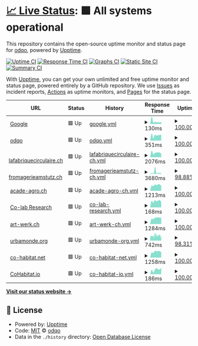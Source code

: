 # [📈 Live Status](https://odqo.github.io/upptime): <!--live status--> **🟩 All systems operational**

This repository contains the open-source uptime monitor and status page for [odqo](https://www.odqo.ch), powered by [Upptime](https://github.com/upptime/upptime).

[![Uptime CI](https://github.com/odqo/upptime/workflows/Uptime%20CI/badge.svg)](https://github.com/odqo/upptime/actions?query=workflow%3A%22Uptime+CI%22)
[![Response Time CI](https://github.com/odqo/upptime/workflows/Response%20Time%20CI/badge.svg)](https://github.com/odqo/upptime/actions?query=workflow%3A%22Response+Time+CI%22)
[![Graphs CI](https://github.com/odqo/upptime/workflows/Graphs%20CI/badge.svg)](https://github.com/odqo/upptime/actions?query=workflow%3A%22Graphs+CI%22)
[![Static Site CI](https://github.com/odqo/upptime/workflows/Static%20Site%20CI/badge.svg)](https://github.com/odqo/upptime/actions?query=workflow%3A%22Static+Site+CI%22)
[![Summary CI](https://github.com/odqo/upptime/workflows/Summary%20CI/badge.svg)](https://github.com/odqo/upptime/actions?query=workflow%3A%22Summary+CI%22)

With [Upptime](https://upptime.js.org), you can get your own unlimited and free uptime monitor and status page, powered entirely by a GitHub repository. We use [Issues](https://github.com/odqo/upptime/issues) as incident reports, [Actions](https://github.com/odqo/upptime/actions) as uptime monitors, and [Pages](https://odqo.github.io/upptime) for the status page.

<!--start: status pages-->
<!-- This summary is generated by Upptime (https://github.com/upptime/upptime) -->
<!-- Do not edit this manually, your changes will be overwritten -->
<!-- prettier-ignore -->
| URL | Status | History | Response Time | Uptime |
| --- | ------ | ------- | ------------- | ------ |
| <img alt="" src="https://icons.duckduckgo.com/ip3/www.google.com.ico" height="13"> [Google](https://www.google.com) | 🟩 Up | [google.yml](https://github.com/odqo/upptime/commits/HEAD/history/google.yml) | <details><summary><img alt="Response time graph" src="./graphs/google/response-time-week.png" height="20"> 130ms</summary><br><a href="https://odqo.github.io/upptime/history/google"><img alt="Response time 89" src="https://img.shields.io/endpoint?url=https%3A%2F%2Fraw.githubusercontent.com%2Fodqo%2Fupptime%2FHEAD%2Fapi%2Fgoogle%2Fresponse-time.json"></a><br><a href="https://odqo.github.io/upptime/history/google"><img alt="24-hour response time 97" src="https://img.shields.io/endpoint?url=https%3A%2F%2Fraw.githubusercontent.com%2Fodqo%2Fupptime%2FHEAD%2Fapi%2Fgoogle%2Fresponse-time-day.json"></a><br><a href="https://odqo.github.io/upptime/history/google"><img alt="7-day response time 130" src="https://img.shields.io/endpoint?url=https%3A%2F%2Fraw.githubusercontent.com%2Fodqo%2Fupptime%2FHEAD%2Fapi%2Fgoogle%2Fresponse-time-week.json"></a><br><a href="https://odqo.github.io/upptime/history/google"><img alt="30-day response time 127" src="https://img.shields.io/endpoint?url=https%3A%2F%2Fraw.githubusercontent.com%2Fodqo%2Fupptime%2FHEAD%2Fapi%2Fgoogle%2Fresponse-time-month.json"></a><br><a href="https://odqo.github.io/upptime/history/google"><img alt="1-year response time 89" src="https://img.shields.io/endpoint?url=https%3A%2F%2Fraw.githubusercontent.com%2Fodqo%2Fupptime%2FHEAD%2Fapi%2Fgoogle%2Fresponse-time-year.json"></a></details> | <details><summary><a href="https://odqo.github.io/upptime/history/google">100.00%</a></summary><a href="https://odqo.github.io/upptime/history/google"><img alt="All-time uptime 100.00%" src="https://img.shields.io/endpoint?url=https%3A%2F%2Fraw.githubusercontent.com%2Fodqo%2Fupptime%2FHEAD%2Fapi%2Fgoogle%2Fuptime.json"></a><br><a href="https://odqo.github.io/upptime/history/google"><img alt="24-hour uptime 100.00%" src="https://img.shields.io/endpoint?url=https%3A%2F%2Fraw.githubusercontent.com%2Fodqo%2Fupptime%2FHEAD%2Fapi%2Fgoogle%2Fuptime-day.json"></a><br><a href="https://odqo.github.io/upptime/history/google"><img alt="7-day uptime 100.00%" src="https://img.shields.io/endpoint?url=https%3A%2F%2Fraw.githubusercontent.com%2Fodqo%2Fupptime%2FHEAD%2Fapi%2Fgoogle%2Fuptime-week.json"></a><br><a href="https://odqo.github.io/upptime/history/google"><img alt="30-day uptime 100.00%" src="https://img.shields.io/endpoint?url=https%3A%2F%2Fraw.githubusercontent.com%2Fodqo%2Fupptime%2FHEAD%2Fapi%2Fgoogle%2Fuptime-month.json"></a><br><a href="https://odqo.github.io/upptime/history/google"><img alt="1-year uptime 100.00%" src="https://img.shields.io/endpoint?url=https%3A%2F%2Fraw.githubusercontent.com%2Fodqo%2Fupptime%2FHEAD%2Fapi%2Fgoogle%2Fuptime-year.json"></a></details>
| <img alt="" src="https://icons.duckduckgo.com/ip3/www.odqo.ch.ico" height="13"> [odqo](https://www.odqo.ch) | 🟩 Up | [odqo.yml](https://github.com/odqo/upptime/commits/HEAD/history/odqo.yml) | <details><summary><img alt="Response time graph" src="./graphs/odqo/response-time-week.png" height="20"> 351ms</summary><br><a href="https://odqo.github.io/upptime/history/odqo"><img alt="Response time 276" src="https://img.shields.io/endpoint?url=https%3A%2F%2Fraw.githubusercontent.com%2Fodqo%2Fupptime%2FHEAD%2Fapi%2Fodqo%2Fresponse-time.json"></a><br><a href="https://odqo.github.io/upptime/history/odqo"><img alt="24-hour response time 386" src="https://img.shields.io/endpoint?url=https%3A%2F%2Fraw.githubusercontent.com%2Fodqo%2Fupptime%2FHEAD%2Fapi%2Fodqo%2Fresponse-time-day.json"></a><br><a href="https://odqo.github.io/upptime/history/odqo"><img alt="7-day response time 351" src="https://img.shields.io/endpoint?url=https%3A%2F%2Fraw.githubusercontent.com%2Fodqo%2Fupptime%2FHEAD%2Fapi%2Fodqo%2Fresponse-time-week.json"></a><br><a href="https://odqo.github.io/upptime/history/odqo"><img alt="30-day response time 318" src="https://img.shields.io/endpoint?url=https%3A%2F%2Fraw.githubusercontent.com%2Fodqo%2Fupptime%2FHEAD%2Fapi%2Fodqo%2Fresponse-time-month.json"></a><br><a href="https://odqo.github.io/upptime/history/odqo"><img alt="1-year response time 276" src="https://img.shields.io/endpoint?url=https%3A%2F%2Fraw.githubusercontent.com%2Fodqo%2Fupptime%2FHEAD%2Fapi%2Fodqo%2Fresponse-time-year.json"></a></details> | <details><summary><a href="https://odqo.github.io/upptime/history/odqo">100.00%</a></summary><a href="https://odqo.github.io/upptime/history/odqo"><img alt="All-time uptime 99.99%" src="https://img.shields.io/endpoint?url=https%3A%2F%2Fraw.githubusercontent.com%2Fodqo%2Fupptime%2FHEAD%2Fapi%2Fodqo%2Fuptime.json"></a><br><a href="https://odqo.github.io/upptime/history/odqo"><img alt="24-hour uptime 100.00%" src="https://img.shields.io/endpoint?url=https%3A%2F%2Fraw.githubusercontent.com%2Fodqo%2Fupptime%2FHEAD%2Fapi%2Fodqo%2Fuptime-day.json"></a><br><a href="https://odqo.github.io/upptime/history/odqo"><img alt="7-day uptime 100.00%" src="https://img.shields.io/endpoint?url=https%3A%2F%2Fraw.githubusercontent.com%2Fodqo%2Fupptime%2FHEAD%2Fapi%2Fodqo%2Fuptime-week.json"></a><br><a href="https://odqo.github.io/upptime/history/odqo"><img alt="30-day uptime 100.00%" src="https://img.shields.io/endpoint?url=https%3A%2F%2Fraw.githubusercontent.com%2Fodqo%2Fupptime%2FHEAD%2Fapi%2Fodqo%2Fuptime-month.json"></a><br><a href="https://odqo.github.io/upptime/history/odqo"><img alt="1-year uptime 99.99%" src="https://img.shields.io/endpoint?url=https%3A%2F%2Fraw.githubusercontent.com%2Fodqo%2Fupptime%2FHEAD%2Fapi%2Fodqo%2Fuptime-year.json"></a></details>
| <img alt="" src="https://icons.duckduckgo.com/ip3/www.lafabriquecirculaire.ch.ico" height="13"> [lafabriquecirculaire.ch](https://www.lafabriquecirculaire.ch) | 🟩 Up | [lafabriquecirculaire-ch.yml](https://github.com/odqo/upptime/commits/HEAD/history/lafabriquecirculaire-ch.yml) | <details><summary><img alt="Response time graph" src="./graphs/lafabriquecirculaire-ch/response-time-week.png" height="20"> 2076ms</summary><br><a href="https://odqo.github.io/upptime/history/lafabriquecirculaire-ch"><img alt="Response time 1593" src="https://img.shields.io/endpoint?url=https%3A%2F%2Fraw.githubusercontent.com%2Fodqo%2Fupptime%2FHEAD%2Fapi%2Flafabriquecirculaire-ch%2Fresponse-time.json"></a><br><a href="https://odqo.github.io/upptime/history/lafabriquecirculaire-ch"><img alt="24-hour response time 1730" src="https://img.shields.io/endpoint?url=https%3A%2F%2Fraw.githubusercontent.com%2Fodqo%2Fupptime%2FHEAD%2Fapi%2Flafabriquecirculaire-ch%2Fresponse-time-day.json"></a><br><a href="https://odqo.github.io/upptime/history/lafabriquecirculaire-ch"><img alt="7-day response time 2076" src="https://img.shields.io/endpoint?url=https%3A%2F%2Fraw.githubusercontent.com%2Fodqo%2Fupptime%2FHEAD%2Fapi%2Flafabriquecirculaire-ch%2Fresponse-time-week.json"></a><br><a href="https://odqo.github.io/upptime/history/lafabriquecirculaire-ch"><img alt="30-day response time 1745" src="https://img.shields.io/endpoint?url=https%3A%2F%2Fraw.githubusercontent.com%2Fodqo%2Fupptime%2FHEAD%2Fapi%2Flafabriquecirculaire-ch%2Fresponse-time-month.json"></a><br><a href="https://odqo.github.io/upptime/history/lafabriquecirculaire-ch"><img alt="1-year response time 1593" src="https://img.shields.io/endpoint?url=https%3A%2F%2Fraw.githubusercontent.com%2Fodqo%2Fupptime%2FHEAD%2Fapi%2Flafabriquecirculaire-ch%2Fresponse-time-year.json"></a></details> | <details><summary><a href="https://odqo.github.io/upptime/history/lafabriquecirculaire-ch">100.00%</a></summary><a href="https://odqo.github.io/upptime/history/lafabriquecirculaire-ch"><img alt="All-time uptime 99.98%" src="https://img.shields.io/endpoint?url=https%3A%2F%2Fraw.githubusercontent.com%2Fodqo%2Fupptime%2FHEAD%2Fapi%2Flafabriquecirculaire-ch%2Fuptime.json"></a><br><a href="https://odqo.github.io/upptime/history/lafabriquecirculaire-ch"><img alt="24-hour uptime 100.00%" src="https://img.shields.io/endpoint?url=https%3A%2F%2Fraw.githubusercontent.com%2Fodqo%2Fupptime%2FHEAD%2Fapi%2Flafabriquecirculaire-ch%2Fuptime-day.json"></a><br><a href="https://odqo.github.io/upptime/history/lafabriquecirculaire-ch"><img alt="7-day uptime 100.00%" src="https://img.shields.io/endpoint?url=https%3A%2F%2Fraw.githubusercontent.com%2Fodqo%2Fupptime%2FHEAD%2Fapi%2Flafabriquecirculaire-ch%2Fuptime-week.json"></a><br><a href="https://odqo.github.io/upptime/history/lafabriquecirculaire-ch"><img alt="30-day uptime 100.00%" src="https://img.shields.io/endpoint?url=https%3A%2F%2Fraw.githubusercontent.com%2Fodqo%2Fupptime%2FHEAD%2Fapi%2Flafabriquecirculaire-ch%2Fuptime-month.json"></a><br><a href="https://odqo.github.io/upptime/history/lafabriquecirculaire-ch"><img alt="1-year uptime 99.98%" src="https://img.shields.io/endpoint?url=https%3A%2F%2Fraw.githubusercontent.com%2Fodqo%2Fupptime%2FHEAD%2Fapi%2Flafabriquecirculaire-ch%2Fuptime-year.json"></a></details>
| <img alt="" src="https://icons.duckduckgo.com/ip3/www.fromagerieamstutz.ch.ico" height="13"> [fromagerieamstutz.ch](https://www.fromagerieamstutz.ch) | 🟩 Up | [fromagerieamstutz-ch.yml](https://github.com/odqo/upptime/commits/HEAD/history/fromagerieamstutz-ch.yml) | <details><summary><img alt="Response time graph" src="./graphs/fromagerieamstutz-ch/response-time-week.png" height="20"> 3680ms</summary><br><a href="https://odqo.github.io/upptime/history/fromagerieamstutz-ch"><img alt="Response time 1908" src="https://img.shields.io/endpoint?url=https%3A%2F%2Fraw.githubusercontent.com%2Fodqo%2Fupptime%2FHEAD%2Fapi%2Ffromagerieamstutz-ch%2Fresponse-time.json"></a><br><a href="https://odqo.github.io/upptime/history/fromagerieamstutz-ch"><img alt="24-hour response time 1709" src="https://img.shields.io/endpoint?url=https%3A%2F%2Fraw.githubusercontent.com%2Fodqo%2Fupptime%2FHEAD%2Fapi%2Ffromagerieamstutz-ch%2Fresponse-time-day.json"></a><br><a href="https://odqo.github.io/upptime/history/fromagerieamstutz-ch"><img alt="7-day response time 3680" src="https://img.shields.io/endpoint?url=https%3A%2F%2Fraw.githubusercontent.com%2Fodqo%2Fupptime%2FHEAD%2Fapi%2Ffromagerieamstutz-ch%2Fresponse-time-week.json"></a><br><a href="https://odqo.github.io/upptime/history/fromagerieamstutz-ch"><img alt="30-day response time 2036" src="https://img.shields.io/endpoint?url=https%3A%2F%2Fraw.githubusercontent.com%2Fodqo%2Fupptime%2FHEAD%2Fapi%2Ffromagerieamstutz-ch%2Fresponse-time-month.json"></a><br><a href="https://odqo.github.io/upptime/history/fromagerieamstutz-ch"><img alt="1-year response time 1908" src="https://img.shields.io/endpoint?url=https%3A%2F%2Fraw.githubusercontent.com%2Fodqo%2Fupptime%2FHEAD%2Fapi%2Ffromagerieamstutz-ch%2Fresponse-time-year.json"></a></details> | <details><summary><a href="https://odqo.github.io/upptime/history/fromagerieamstutz-ch">98.88%</a></summary><a href="https://odqo.github.io/upptime/history/fromagerieamstutz-ch"><img alt="All-time uptime 96.06%" src="https://img.shields.io/endpoint?url=https%3A%2F%2Fraw.githubusercontent.com%2Fodqo%2Fupptime%2FHEAD%2Fapi%2Ffromagerieamstutz-ch%2Fuptime.json"></a><br><a href="https://odqo.github.io/upptime/history/fromagerieamstutz-ch"><img alt="24-hour uptime 100.00%" src="https://img.shields.io/endpoint?url=https%3A%2F%2Fraw.githubusercontent.com%2Fodqo%2Fupptime%2FHEAD%2Fapi%2Ffromagerieamstutz-ch%2Fuptime-day.json"></a><br><a href="https://odqo.github.io/upptime/history/fromagerieamstutz-ch"><img alt="7-day uptime 98.88%" src="https://img.shields.io/endpoint?url=https%3A%2F%2Fraw.githubusercontent.com%2Fodqo%2Fupptime%2FHEAD%2Fapi%2Ffromagerieamstutz-ch%2Fuptime-week.json"></a><br><a href="https://odqo.github.io/upptime/history/fromagerieamstutz-ch"><img alt="30-day uptime 89.46%" src="https://img.shields.io/endpoint?url=https%3A%2F%2Fraw.githubusercontent.com%2Fodqo%2Fupptime%2FHEAD%2Fapi%2Ffromagerieamstutz-ch%2Fuptime-month.json"></a><br><a href="https://odqo.github.io/upptime/history/fromagerieamstutz-ch"><img alt="1-year uptime 96.06%" src="https://img.shields.io/endpoint?url=https%3A%2F%2Fraw.githubusercontent.com%2Fodqo%2Fupptime%2FHEAD%2Fapi%2Ffromagerieamstutz-ch%2Fuptime-year.json"></a></details>
| <img alt="" src="https://icons.duckduckgo.com/ip3/www.acade-agro.ch.ico" height="13"> [acade-agro.ch](https://www.acade-agro.ch) | 🟩 Up | [acade-agro-ch.yml](https://github.com/odqo/upptime/commits/HEAD/history/acade-agro-ch.yml) | <details><summary><img alt="Response time graph" src="./graphs/acade-agro-ch/response-time-week.png" height="20"> 1213ms</summary><br><a href="https://odqo.github.io/upptime/history/acade-agro-ch"><img alt="Response time 1035" src="https://img.shields.io/endpoint?url=https%3A%2F%2Fraw.githubusercontent.com%2Fodqo%2Fupptime%2FHEAD%2Fapi%2Facade-agro-ch%2Fresponse-time.json"></a><br><a href="https://odqo.github.io/upptime/history/acade-agro-ch"><img alt="24-hour response time 1112" src="https://img.shields.io/endpoint?url=https%3A%2F%2Fraw.githubusercontent.com%2Fodqo%2Fupptime%2FHEAD%2Fapi%2Facade-agro-ch%2Fresponse-time-day.json"></a><br><a href="https://odqo.github.io/upptime/history/acade-agro-ch"><img alt="7-day response time 1213" src="https://img.shields.io/endpoint?url=https%3A%2F%2Fraw.githubusercontent.com%2Fodqo%2Fupptime%2FHEAD%2Fapi%2Facade-agro-ch%2Fresponse-time-week.json"></a><br><a href="https://odqo.github.io/upptime/history/acade-agro-ch"><img alt="30-day response time 1097" src="https://img.shields.io/endpoint?url=https%3A%2F%2Fraw.githubusercontent.com%2Fodqo%2Fupptime%2FHEAD%2Fapi%2Facade-agro-ch%2Fresponse-time-month.json"></a><br><a href="https://odqo.github.io/upptime/history/acade-agro-ch"><img alt="1-year response time 1035" src="https://img.shields.io/endpoint?url=https%3A%2F%2Fraw.githubusercontent.com%2Fodqo%2Fupptime%2FHEAD%2Fapi%2Facade-agro-ch%2Fresponse-time-year.json"></a></details> | <details><summary><a href="https://odqo.github.io/upptime/history/acade-agro-ch">100.00%</a></summary><a href="https://odqo.github.io/upptime/history/acade-agro-ch"><img alt="All-time uptime 99.99%" src="https://img.shields.io/endpoint?url=https%3A%2F%2Fraw.githubusercontent.com%2Fodqo%2Fupptime%2FHEAD%2Fapi%2Facade-agro-ch%2Fuptime.json"></a><br><a href="https://odqo.github.io/upptime/history/acade-agro-ch"><img alt="24-hour uptime 100.00%" src="https://img.shields.io/endpoint?url=https%3A%2F%2Fraw.githubusercontent.com%2Fodqo%2Fupptime%2FHEAD%2Fapi%2Facade-agro-ch%2Fuptime-day.json"></a><br><a href="https://odqo.github.io/upptime/history/acade-agro-ch"><img alt="7-day uptime 100.00%" src="https://img.shields.io/endpoint?url=https%3A%2F%2Fraw.githubusercontent.com%2Fodqo%2Fupptime%2FHEAD%2Fapi%2Facade-agro-ch%2Fuptime-week.json"></a><br><a href="https://odqo.github.io/upptime/history/acade-agro-ch"><img alt="30-day uptime 100.00%" src="https://img.shields.io/endpoint?url=https%3A%2F%2Fraw.githubusercontent.com%2Fodqo%2Fupptime%2FHEAD%2Fapi%2Facade-agro-ch%2Fuptime-month.json"></a><br><a href="https://odqo.github.io/upptime/history/acade-agro-ch"><img alt="1-year uptime 99.99%" src="https://img.shields.io/endpoint?url=https%3A%2F%2Fraw.githubusercontent.com%2Fodqo%2Fupptime%2FHEAD%2Fapi%2Facade-agro-ch%2Fuptime-year.json"></a></details>
| <img alt="" src="https://icons.duckduckgo.com/ip3/mapping.co-lab-research.net.ico" height="13"> [Co-lab Research](https://mapping.co-lab-research.net/) | 🟩 Up | [co-lab-research.yml](https://github.com/odqo/upptime/commits/HEAD/history/co-lab-research.yml) | <details><summary><img alt="Response time graph" src="./graphs/co-lab-research/response-time-week.png" height="20"> 168ms</summary><br><a href="https://odqo.github.io/upptime/history/co-lab-research"><img alt="Response time 135" src="https://img.shields.io/endpoint?url=https%3A%2F%2Fraw.githubusercontent.com%2Fodqo%2Fupptime%2FHEAD%2Fapi%2Fco-lab-research%2Fresponse-time.json"></a><br><a href="https://odqo.github.io/upptime/history/co-lab-research"><img alt="24-hour response time 140" src="https://img.shields.io/endpoint?url=https%3A%2F%2Fraw.githubusercontent.com%2Fodqo%2Fupptime%2FHEAD%2Fapi%2Fco-lab-research%2Fresponse-time-day.json"></a><br><a href="https://odqo.github.io/upptime/history/co-lab-research"><img alt="7-day response time 168" src="https://img.shields.io/endpoint?url=https%3A%2F%2Fraw.githubusercontent.com%2Fodqo%2Fupptime%2FHEAD%2Fapi%2Fco-lab-research%2Fresponse-time-week.json"></a><br><a href="https://odqo.github.io/upptime/history/co-lab-research"><img alt="30-day response time 146" src="https://img.shields.io/endpoint?url=https%3A%2F%2Fraw.githubusercontent.com%2Fodqo%2Fupptime%2FHEAD%2Fapi%2Fco-lab-research%2Fresponse-time-month.json"></a><br><a href="https://odqo.github.io/upptime/history/co-lab-research"><img alt="1-year response time 135" src="https://img.shields.io/endpoint?url=https%3A%2F%2Fraw.githubusercontent.com%2Fodqo%2Fupptime%2FHEAD%2Fapi%2Fco-lab-research%2Fresponse-time-year.json"></a></details> | <details><summary><a href="https://odqo.github.io/upptime/history/co-lab-research">100.00%</a></summary><a href="https://odqo.github.io/upptime/history/co-lab-research"><img alt="All-time uptime 99.99%" src="https://img.shields.io/endpoint?url=https%3A%2F%2Fraw.githubusercontent.com%2Fodqo%2Fupptime%2FHEAD%2Fapi%2Fco-lab-research%2Fuptime.json"></a><br><a href="https://odqo.github.io/upptime/history/co-lab-research"><img alt="24-hour uptime 100.00%" src="https://img.shields.io/endpoint?url=https%3A%2F%2Fraw.githubusercontent.com%2Fodqo%2Fupptime%2FHEAD%2Fapi%2Fco-lab-research%2Fuptime-day.json"></a><br><a href="https://odqo.github.io/upptime/history/co-lab-research"><img alt="7-day uptime 100.00%" src="https://img.shields.io/endpoint?url=https%3A%2F%2Fraw.githubusercontent.com%2Fodqo%2Fupptime%2FHEAD%2Fapi%2Fco-lab-research%2Fuptime-week.json"></a><br><a href="https://odqo.github.io/upptime/history/co-lab-research"><img alt="30-day uptime 100.00%" src="https://img.shields.io/endpoint?url=https%3A%2F%2Fraw.githubusercontent.com%2Fodqo%2Fupptime%2FHEAD%2Fapi%2Fco-lab-research%2Fuptime-month.json"></a><br><a href="https://odqo.github.io/upptime/history/co-lab-research"><img alt="1-year uptime 99.99%" src="https://img.shields.io/endpoint?url=https%3A%2F%2Fraw.githubusercontent.com%2Fodqo%2Fupptime%2FHEAD%2Fapi%2Fco-lab-research%2Fuptime-year.json"></a></details>
| <img alt="" src="https://icons.duckduckgo.com/ip3/www.art-werk.ch.ico" height="13"> [art-werk.ch](https://www.art-werk.ch) | 🟩 Up | [art-werk-ch.yml](https://github.com/odqo/upptime/commits/HEAD/history/art-werk-ch.yml) | <details><summary><img alt="Response time graph" src="./graphs/art-werk-ch/response-time-week.png" height="20"> 1284ms</summary><br><a href="https://odqo.github.io/upptime/history/art-werk-ch"><img alt="Response time 1138" src="https://img.shields.io/endpoint?url=https%3A%2F%2Fraw.githubusercontent.com%2Fodqo%2Fupptime%2FHEAD%2Fapi%2Fart-werk-ch%2Fresponse-time.json"></a><br><a href="https://odqo.github.io/upptime/history/art-werk-ch"><img alt="24-hour response time 1336" src="https://img.shields.io/endpoint?url=https%3A%2F%2Fraw.githubusercontent.com%2Fodqo%2Fupptime%2FHEAD%2Fapi%2Fart-werk-ch%2Fresponse-time-day.json"></a><br><a href="https://odqo.github.io/upptime/history/art-werk-ch"><img alt="7-day response time 1284" src="https://img.shields.io/endpoint?url=https%3A%2F%2Fraw.githubusercontent.com%2Fodqo%2Fupptime%2FHEAD%2Fapi%2Fart-werk-ch%2Fresponse-time-week.json"></a><br><a href="https://odqo.github.io/upptime/history/art-werk-ch"><img alt="30-day response time 1150" src="https://img.shields.io/endpoint?url=https%3A%2F%2Fraw.githubusercontent.com%2Fodqo%2Fupptime%2FHEAD%2Fapi%2Fart-werk-ch%2Fresponse-time-month.json"></a><br><a href="https://odqo.github.io/upptime/history/art-werk-ch"><img alt="1-year response time 1138" src="https://img.shields.io/endpoint?url=https%3A%2F%2Fraw.githubusercontent.com%2Fodqo%2Fupptime%2FHEAD%2Fapi%2Fart-werk-ch%2Fresponse-time-year.json"></a></details> | <details><summary><a href="https://odqo.github.io/upptime/history/art-werk-ch">100.00%</a></summary><a href="https://odqo.github.io/upptime/history/art-werk-ch"><img alt="All-time uptime 99.99%" src="https://img.shields.io/endpoint?url=https%3A%2F%2Fraw.githubusercontent.com%2Fodqo%2Fupptime%2FHEAD%2Fapi%2Fart-werk-ch%2Fuptime.json"></a><br><a href="https://odqo.github.io/upptime/history/art-werk-ch"><img alt="24-hour uptime 100.00%" src="https://img.shields.io/endpoint?url=https%3A%2F%2Fraw.githubusercontent.com%2Fodqo%2Fupptime%2FHEAD%2Fapi%2Fart-werk-ch%2Fuptime-day.json"></a><br><a href="https://odqo.github.io/upptime/history/art-werk-ch"><img alt="7-day uptime 100.00%" src="https://img.shields.io/endpoint?url=https%3A%2F%2Fraw.githubusercontent.com%2Fodqo%2Fupptime%2FHEAD%2Fapi%2Fart-werk-ch%2Fuptime-week.json"></a><br><a href="https://odqo.github.io/upptime/history/art-werk-ch"><img alt="30-day uptime 100.00%" src="https://img.shields.io/endpoint?url=https%3A%2F%2Fraw.githubusercontent.com%2Fodqo%2Fupptime%2FHEAD%2Fapi%2Fart-werk-ch%2Fuptime-month.json"></a><br><a href="https://odqo.github.io/upptime/history/art-werk-ch"><img alt="1-year uptime 99.99%" src="https://img.shields.io/endpoint?url=https%3A%2F%2Fraw.githubusercontent.com%2Fodqo%2Fupptime%2FHEAD%2Fapi%2Fart-werk-ch%2Fuptime-year.json"></a></details>
| <img alt="" src="https://icons.duckduckgo.com/ip3/www.urbamonde.org.ico" height="13"> [urbamonde.org](https://www.urbamonde.org) | 🟩 Up | [urbamonde-org.yml](https://github.com/odqo/upptime/commits/HEAD/history/urbamonde-org.yml) | <details><summary><img alt="Response time graph" src="./graphs/urbamonde-org/response-time-week.png" height="20"> 742ms</summary><br><a href="https://odqo.github.io/upptime/history/urbamonde-org"><img alt="Response time 753" src="https://img.shields.io/endpoint?url=https%3A%2F%2Fraw.githubusercontent.com%2Fodqo%2Fupptime%2FHEAD%2Fapi%2Furbamonde-org%2Fresponse-time.json"></a><br><a href="https://odqo.github.io/upptime/history/urbamonde-org"><img alt="24-hour response time 679" src="https://img.shields.io/endpoint?url=https%3A%2F%2Fraw.githubusercontent.com%2Fodqo%2Fupptime%2FHEAD%2Fapi%2Furbamonde-org%2Fresponse-time-day.json"></a><br><a href="https://odqo.github.io/upptime/history/urbamonde-org"><img alt="7-day response time 742" src="https://img.shields.io/endpoint?url=https%3A%2F%2Fraw.githubusercontent.com%2Fodqo%2Fupptime%2FHEAD%2Fapi%2Furbamonde-org%2Fresponse-time-week.json"></a><br><a href="https://odqo.github.io/upptime/history/urbamonde-org"><img alt="30-day response time 729" src="https://img.shields.io/endpoint?url=https%3A%2F%2Fraw.githubusercontent.com%2Fodqo%2Fupptime%2FHEAD%2Fapi%2Furbamonde-org%2Fresponse-time-month.json"></a><br><a href="https://odqo.github.io/upptime/history/urbamonde-org"><img alt="1-year response time 753" src="https://img.shields.io/endpoint?url=https%3A%2F%2Fraw.githubusercontent.com%2Fodqo%2Fupptime%2FHEAD%2Fapi%2Furbamonde-org%2Fresponse-time-year.json"></a></details> | <details><summary><a href="https://odqo.github.io/upptime/history/urbamonde-org">98.31%</a></summary><a href="https://odqo.github.io/upptime/history/urbamonde-org"><img alt="All-time uptime 99.28%" src="https://img.shields.io/endpoint?url=https%3A%2F%2Fraw.githubusercontent.com%2Fodqo%2Fupptime%2FHEAD%2Fapi%2Furbamonde-org%2Fuptime.json"></a><br><a href="https://odqo.github.io/upptime/history/urbamonde-org"><img alt="24-hour uptime 95.83%" src="https://img.shields.io/endpoint?url=https%3A%2F%2Fraw.githubusercontent.com%2Fodqo%2Fupptime%2FHEAD%2Fapi%2Furbamonde-org%2Fuptime-day.json"></a><br><a href="https://odqo.github.io/upptime/history/urbamonde-org"><img alt="7-day uptime 98.31%" src="https://img.shields.io/endpoint?url=https%3A%2F%2Fraw.githubusercontent.com%2Fodqo%2Fupptime%2FHEAD%2Fapi%2Furbamonde-org%2Fuptime-week.json"></a><br><a href="https://odqo.github.io/upptime/history/urbamonde-org"><img alt="30-day uptime 98.71%" src="https://img.shields.io/endpoint?url=https%3A%2F%2Fraw.githubusercontent.com%2Fodqo%2Fupptime%2FHEAD%2Fapi%2Furbamonde-org%2Fuptime-month.json"></a><br><a href="https://odqo.github.io/upptime/history/urbamonde-org"><img alt="1-year uptime 99.28%" src="https://img.shields.io/endpoint?url=https%3A%2F%2Fraw.githubusercontent.com%2Fodqo%2Fupptime%2FHEAD%2Fapi%2Furbamonde-org%2Fuptime-year.json"></a></details>
| <img alt="" src="https://icons.duckduckgo.com/ip3/www.co-habitat.net.ico" height="13"> [co-habitat.net](https://www.co-habitat.net) | 🟩 Up | [co-habitat-net.yml](https://github.com/odqo/upptime/commits/HEAD/history/co-habitat-net.yml) | <details><summary><img alt="Response time graph" src="./graphs/co-habitat-net/response-time-week.png" height="20"> 1258ms</summary><br><a href="https://odqo.github.io/upptime/history/co-habitat-net"><img alt="Response time 1058" src="https://img.shields.io/endpoint?url=https%3A%2F%2Fraw.githubusercontent.com%2Fodqo%2Fupptime%2FHEAD%2Fapi%2Fco-habitat-net%2Fresponse-time.json"></a><br><a href="https://odqo.github.io/upptime/history/co-habitat-net"><img alt="24-hour response time 1156" src="https://img.shields.io/endpoint?url=https%3A%2F%2Fraw.githubusercontent.com%2Fodqo%2Fupptime%2FHEAD%2Fapi%2Fco-habitat-net%2Fresponse-time-day.json"></a><br><a href="https://odqo.github.io/upptime/history/co-habitat-net"><img alt="7-day response time 1258" src="https://img.shields.io/endpoint?url=https%3A%2F%2Fraw.githubusercontent.com%2Fodqo%2Fupptime%2FHEAD%2Fapi%2Fco-habitat-net%2Fresponse-time-week.json"></a><br><a href="https://odqo.github.io/upptime/history/co-habitat-net"><img alt="30-day response time 1138" src="https://img.shields.io/endpoint?url=https%3A%2F%2Fraw.githubusercontent.com%2Fodqo%2Fupptime%2FHEAD%2Fapi%2Fco-habitat-net%2Fresponse-time-month.json"></a><br><a href="https://odqo.github.io/upptime/history/co-habitat-net"><img alt="1-year response time 1058" src="https://img.shields.io/endpoint?url=https%3A%2F%2Fraw.githubusercontent.com%2Fodqo%2Fupptime%2FHEAD%2Fapi%2Fco-habitat-net%2Fresponse-time-year.json"></a></details> | <details><summary><a href="https://odqo.github.io/upptime/history/co-habitat-net">100.00%</a></summary><a href="https://odqo.github.io/upptime/history/co-habitat-net"><img alt="All-time uptime 100.00%" src="https://img.shields.io/endpoint?url=https%3A%2F%2Fraw.githubusercontent.com%2Fodqo%2Fupptime%2FHEAD%2Fapi%2Fco-habitat-net%2Fuptime.json"></a><br><a href="https://odqo.github.io/upptime/history/co-habitat-net"><img alt="24-hour uptime 100.00%" src="https://img.shields.io/endpoint?url=https%3A%2F%2Fraw.githubusercontent.com%2Fodqo%2Fupptime%2FHEAD%2Fapi%2Fco-habitat-net%2Fuptime-day.json"></a><br><a href="https://odqo.github.io/upptime/history/co-habitat-net"><img alt="7-day uptime 100.00%" src="https://img.shields.io/endpoint?url=https%3A%2F%2Fraw.githubusercontent.com%2Fodqo%2Fupptime%2FHEAD%2Fapi%2Fco-habitat-net%2Fuptime-week.json"></a><br><a href="https://odqo.github.io/upptime/history/co-habitat-net"><img alt="30-day uptime 100.00%" src="https://img.shields.io/endpoint?url=https%3A%2F%2Fraw.githubusercontent.com%2Fodqo%2Fupptime%2FHEAD%2Fapi%2Fco-habitat-net%2Fuptime-month.json"></a><br><a href="https://odqo.github.io/upptime/history/co-habitat-net"><img alt="1-year uptime 100.00%" src="https://img.shields.io/endpoint?url=https%3A%2F%2Fraw.githubusercontent.com%2Fodqo%2Fupptime%2FHEAD%2Fapi%2Fco-habitat-net%2Fuptime-year.json"></a></details>
| <img alt="" src="https://icons.duckduckgo.com/ip3/www.cohabitat.io.ico" height="13"> [CoHabitat.io](https://www.cohabitat.io) | 🟩 Up | [co-habitat-io.yml](https://github.com/odqo/upptime/commits/HEAD/history/co-habitat-io.yml) | <details><summary><img alt="Response time graph" src="./graphs/co-habitat-io/response-time-week.png" height="20"> 186ms</summary><br><a href="https://odqo.github.io/upptime/history/co-habitat-io"><img alt="Response time 141" src="https://img.shields.io/endpoint?url=https%3A%2F%2Fraw.githubusercontent.com%2Fodqo%2Fupptime%2FHEAD%2Fapi%2Fco-habitat-io%2Fresponse-time.json"></a><br><a href="https://odqo.github.io/upptime/history/co-habitat-io"><img alt="24-hour response time 259" src="https://img.shields.io/endpoint?url=https%3A%2F%2Fraw.githubusercontent.com%2Fodqo%2Fupptime%2FHEAD%2Fapi%2Fco-habitat-io%2Fresponse-time-day.json"></a><br><a href="https://odqo.github.io/upptime/history/co-habitat-io"><img alt="7-day response time 186" src="https://img.shields.io/endpoint?url=https%3A%2F%2Fraw.githubusercontent.com%2Fodqo%2Fupptime%2FHEAD%2Fapi%2Fco-habitat-io%2Fresponse-time-week.json"></a><br><a href="https://odqo.github.io/upptime/history/co-habitat-io"><img alt="30-day response time 139" src="https://img.shields.io/endpoint?url=https%3A%2F%2Fraw.githubusercontent.com%2Fodqo%2Fupptime%2FHEAD%2Fapi%2Fco-habitat-io%2Fresponse-time-month.json"></a><br><a href="https://odqo.github.io/upptime/history/co-habitat-io"><img alt="1-year response time 141" src="https://img.shields.io/endpoint?url=https%3A%2F%2Fraw.githubusercontent.com%2Fodqo%2Fupptime%2FHEAD%2Fapi%2Fco-habitat-io%2Fresponse-time-year.json"></a></details> | <details><summary><a href="https://odqo.github.io/upptime/history/co-habitat-io">100.00%</a></summary><a href="https://odqo.github.io/upptime/history/co-habitat-io"><img alt="All-time uptime 99.99%" src="https://img.shields.io/endpoint?url=https%3A%2F%2Fraw.githubusercontent.com%2Fodqo%2Fupptime%2FHEAD%2Fapi%2Fco-habitat-io%2Fuptime.json"></a><br><a href="https://odqo.github.io/upptime/history/co-habitat-io"><img alt="24-hour uptime 100.00%" src="https://img.shields.io/endpoint?url=https%3A%2F%2Fraw.githubusercontent.com%2Fodqo%2Fupptime%2FHEAD%2Fapi%2Fco-habitat-io%2Fuptime-day.json"></a><br><a href="https://odqo.github.io/upptime/history/co-habitat-io"><img alt="7-day uptime 100.00%" src="https://img.shields.io/endpoint?url=https%3A%2F%2Fraw.githubusercontent.com%2Fodqo%2Fupptime%2FHEAD%2Fapi%2Fco-habitat-io%2Fuptime-week.json"></a><br><a href="https://odqo.github.io/upptime/history/co-habitat-io"><img alt="30-day uptime 100.00%" src="https://img.shields.io/endpoint?url=https%3A%2F%2Fraw.githubusercontent.com%2Fodqo%2Fupptime%2FHEAD%2Fapi%2Fco-habitat-io%2Fuptime-month.json"></a><br><a href="https://odqo.github.io/upptime/history/co-habitat-io"><img alt="1-year uptime 99.99%" src="https://img.shields.io/endpoint?url=https%3A%2F%2Fraw.githubusercontent.com%2Fodqo%2Fupptime%2FHEAD%2Fapi%2Fco-habitat-io%2Fuptime-year.json"></a></details>

<!--end: status pages-->

[**Visit our status website →**](https://odqo.github.io/upptime)

## 📄 License

- Powered by: [Upptime](https://github.com/upptime/upptime)
- Code: [MIT](./LICENSE) © [odqo](https://www.odqo.ch)
- Data in the `./history` directory: [Open Database License](https://opendatacommons.org/licenses/odbl/1-0/)
